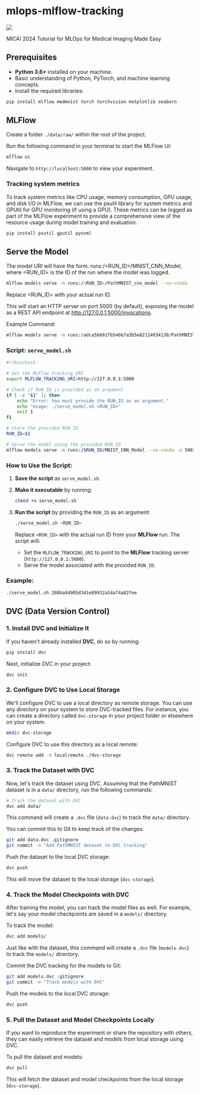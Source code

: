 # mlops-mlflow-tracking

<a target="_blank" href="https://cookiecutter-data-science.drivendata.org/">
    <img src="https://img.shields.io/badge/CCDS-Project%20template-328F97?logo=cookiecutter" />
</a>

MICAI 2024 Tutorial for MLOps for Medical Imaging Made Easy

## Prerequisites

- **Python 3.6+** installed on your machine.
- Basic understanding of Python, PyTorch, and machine learning concepts.
- Install the required libraries:

```bash
pip install mlflow medmnist torch torchvision matplotlib seaborn
```


## MLFlow

Create a folder `./data/raw/` within the root of the project.

Run the following command in your terminal to start the MLFlow UI:

```bash
mlflow ui
```

Navigate to `http://localhost:5000` to view your experiment.


### Tracking system metrics

To track system metrics like CPU usage, memory consumption, GPU usage, and disk I/O in MLFlow, we can use the psutil library for system metrics and GPUtil for GPU monitoring (if using a GPU). These metrics can be logged as part of the MLFlow experiment to provide a comprehensive view of the resource usage during model training and evaluation.

```bash
pip install psutil gputil pynvml
```

## Serve the Model

The model URI will have the form: runs:/<RUN_ID>/MNIST_CNN_Model, where <RUN_ID> is the ID of the run where the model was logged.

```bash
mlflow models serve -m runs:/<RUN_ID>/PathMNIST_cnn_model --no-conda
```
Replace <RUN_ID> with your actual run ID.

This will start an HTTP server on port 5000 (by default), exposing the model as a REST API endpoint at http://127.0.0.1:5000/invocations.

Example Command:

```bash
mlflow models serve -m runs:/adca5b681fb54667a3b5e82114034130/PathMNIST_cnn_model --no-conda -p 5001
``` 

### Script: `serve_model.sh`

```bash
#!/bin/bash

# Set the MLFlow tracking URI
export MLFLOW_TRACKING_URI=http://127.0.0.1:5000

# Check if RUN_ID is provided as an argument
if [ -z "$1" ]; then
    echo "Error: You must provide the RUN_ID as an argument."
    echo "Usage: ./serve_model.sh <RUN_ID>"
    exit 1
fi

# Store the provided RUN_ID
RUN_ID=$1

# Serve the model using the provided RUN_ID
mlflow models serve -m runs:/$RUN_ID/MNIST_CNN_Model --no-conda -p 5001
```

### How to Use the Script:

1. **Save the script** as `serve_model.sh`.
2. **Make it executable** by running:

   ```bash
   chmod +x serve_model.sh
   ```

3. **Run the script** by providing the `RUN_ID` as an argument:

   ```bash
   ./serve_model.sh <RUN_ID>
   ```

   Replace `<RUN_ID>` with the actual run ID from your **MLFlow** run. The script will:
   - Set the `MLFLOW_TRACKING_URI` to point to the **MLFlow** tracking server (`http://127.0.0.1:5000`).
   - Serve the model associated with the provided `RUN_ID`.

### Example:

```bash
./serve_model.sh 208ba84905d341e09932a54a74a82fee
```



## DVC (Data Version Control)

### 1. Install DVC and Initialize It


If you haven't already installed **DVC**, do so by running:

```bash
pip install dvc
```

Next, initialize DVC in your project:

```bash
dvc init
```

### 2. Configure DVC to Use Local Storage

We'll configure DVC to use a local directory as remote storage. You can use any directory on your system to store DVC-tracked files. For instance, you can create a directory called `dvc-storage` in your project folder or elsewhere on your system.

```bash
mkdir dvc-storage
```

Configure DVC to use this directory as a local remote:

```bash
dvc remote add -d localremote ./dvc-storage
```

### 3. Track the Dataset with DVC

Now, let's track the dataset using DVC. Assuming that the PathMNIST dataset is in a `data/` directory, run the following commands:

```bash
# Track the dataset with DVC
dvc add data/
```

This command will create a `.dvc` file (`data.dvc`) to track the `data/` directory.

You can commit this to Git to keep track of the changes:

```bash
git add data.dvc .gitignore
git commit -m "Add PathMNIST dataset to DVC tracking"
```

Push the dataset to the local DVC storage:

```bash
dvc push
```

This will move the dataset to the local storage (`dvc-storage`).

### 4. Track the Model Checkpoints with DVC

After training the model, you can track the model files as well. For example, let's say your model checkpoints are saved in a `models/` directory.

To track the model:

```bash
dvc add models/
```

Just like with the dataset, this command will create a `.dvc` file (`models.dvc`) to track the `models/` directory.

Commit the DVC tracking for the models to Git:

```bash
git add models.dvc .gitignore
git commit -m "Track models with DVC"
```

Push the models to the local DVC storage:

```bash
dvc push
```

### 5. Pull the Dataset and Model Checkpoints Locally

If you want to reproduce the experiment or share the repository with others, they can easily retrieve the dataset and models from local storage using DVC.

To pull the dataset and models:

```bash
dvc pull
```

This will fetch the dataset and model checkpoints from the local storage (`dvc-storage`).

